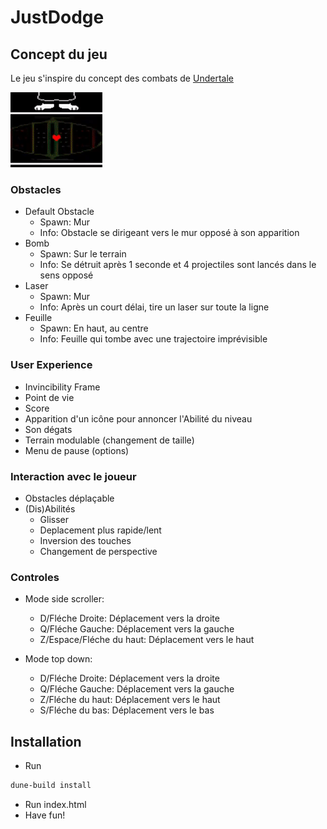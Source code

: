 # JustDodge

## Concept du jeu
Le jeu s'inspire du concept des combats de [Undertale](https://fr.wikipedia.org/wiki/Undertale) 

![Exemple de combat de Undertale](/images/combat.gif)

### Obstacles
* Default Obstacle
  * Spawn: Mur
  * Info: Obstacle se dirigeant vers le mur opposé à son apparition
* Bomb
  * Spawn: Sur le terrain
  * Info: Se détruit après 1 seconde et 4 projectiles sont lancés dans le sens opposé
* Laser 
  * Spawn: Mur
  * Info: Après un court délai, tire un laser sur toute la ligne
* Feuille
  * Spawn: En haut, au centre
  * Info: Feuille qui tombe avec une trajectoire imprévisible
 

### User Experience

* Invincibility Frame
* Point de vie
* Score
* Apparition d'un icône pour annoncer l'Abilité du niveau
* Son dégats
* Terrain modulable (changement de taille) 
* Menu de pause (options)

### Interaction avec le joueur 

* Obstacles déplaçable
* (Dis)Abilités
  * Glisser
  * Deplacement plus rapide/lent
  * Inversion des touches
  * Changement de perspective
  
### Controles

* Mode side scroller:
  * D/Fléche Droite: Déplacement vers la droite
  * Q/Fléche Gauche: Déplacement vers la gauche
  * Z/Espace/Fléche du haut: Déplacement vers le haut

* Mode top down:
  * D/Fléche Droite: Déplacement vers la droite
  * Q/Fléche Gauche: Déplacement vers la gauche
  * Z/Fléche du haut: Déplacement vers le haut
  * S/Fléche du bas: Déplacement vers le bas

## Installation

* Run
```bash
dune-build install
```
* Run index.html
* Have fun!
